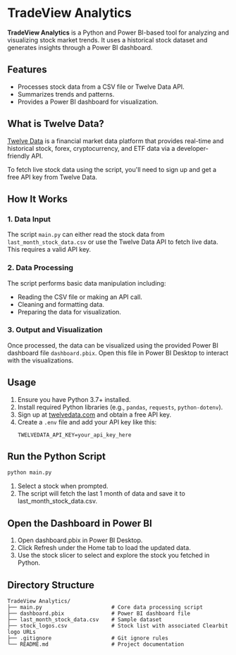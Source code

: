 # TradeView Analytics

**TradeView Analytics** is a Python and Power BI-based tool for analyzing and visualizing stock market trends. 
It uses a historical stock dataset and generates insights through a Power BI dashboard.

## Features

- Processes stock data from a CSV file or Twelve Data API.
- Summarizes trends and patterns.
- Provides a Power BI dashboard for visualization.

## What is Twelve Data?

[Twelve Data](https://twelvedata.com/) is a financial market data platform that provides real-time and historical stock, forex, cryptocurrency, and ETF data via a developer-friendly API.

To fetch live stock data using the script, you'll need to sign up and get a free API key from Twelve Data.

## How It Works

### 1. Data Input

The script `main.py` can either read the stock data from `last_month_stock_data.csv` or use the Twelve Data API to fetch live data. This requires a valid API key.

### 2. Data Processing

The script performs basic data manipulation including:

- Reading the CSV file or making an API call.
- Cleaning and formatting data.
- Preparing the data for visualization.

### 3. Output and Visualization

Once processed, the data can be visualized using the provided Power BI dashboard file `dashboard.pbix`. 
Open this file in Power BI Desktop to interact with the visualizations.

## Usage

1. Ensure you have Python 3.7+ installed.
2. Install required Python libraries (e.g., `pandas`, `requests`, `python-dotenv`).
3. Sign up at [twelvedata.com](https://twelvedata.com/) and obtain a free API key.
4. Create a `.env` file and add your API key like this:
   ```env
   TWELVEDATA_API_KEY=your_api_key_here
   
## Run the Python Script

```bash
python main.py
```
1. Select a stock when prompted.
2. The script will fetch the last 1 month of data and save it to last_month_stock_data.csv.

## Open the Dashboard in Power BI

1. Open dashboard.pbix in Power BI Desktop.
2. Click Refresh under the Home tab to load the updated data.
3. Use the stock slicer to select and explore the stock you fetched in Python.

## Directory Structure
```
TradeView Analytics/
├── main.py                      # Core data processing script
├── dashboard.pbix               # Power BI dashboard file
├── last_month_stock_data.csv    # Sample dataset
├── stock_logos.csv              # Stock list with associated Clearbit logo URLs
├── .gitignore                   # Git ignore rules
└── README.md                    # Project documentation
```
